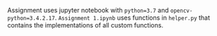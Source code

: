 Assignment uses jupyter notebook with `python=3.7` and `opencv-python=3.4.2.17`.
`Assignment 1.ipynb` uses functions in `helper.py` that contains the 
implementations of all custom functions.